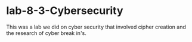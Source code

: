 # lab-8-3-Cybersecurity

This was a lab we did on cyber security that involved cipher creation and the research of cyber break in's.
